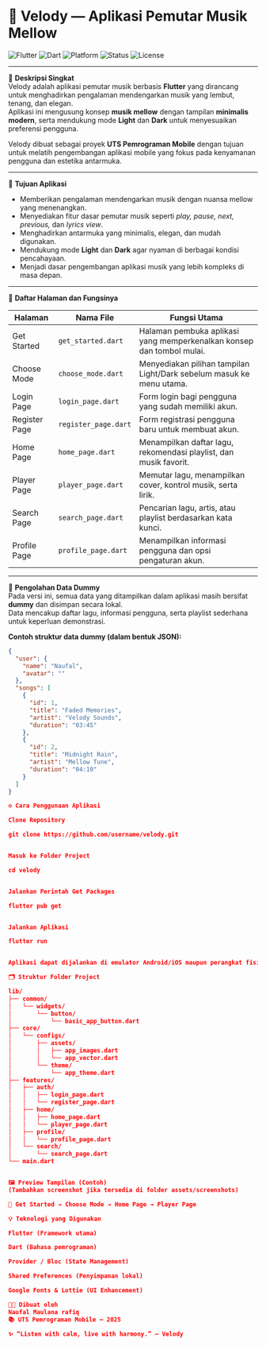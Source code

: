 # 🎵 Velody — Aplikasi Pemutar Musik Mellow

![Flutter](https://img.shields.io/badge/Flutter-02569B?style=for-the-badge&logo=flutter&logoColor=white)
![Dart](https://img.shields.io/badge/Dart-0175C2?style=for-the-badge&logo=dart&logoColor=white)
![Platform](https://img.shields.io/badge/Platform-Android%20%7C%20iOS-brightgreen?style=for-the-badge)
![Status](https://img.shields.io/badge/Status-Stable-blue?style=for-the-badge)
![License](https://img.shields.io/badge/License-MIT-green?style=for-the-badge)

---

📌 **Deskripsi Singkat**  
Velody adalah aplikasi pemutar musik berbasis **Flutter** yang dirancang untuk menghadirkan pengalaman mendengarkan musik yang lembut, tenang, dan elegan.  
Aplikasi ini mengusung konsep **musik mellow** dengan tampilan **minimalis modern**, serta mendukung mode **Light** dan **Dark** untuk menyesuaikan preferensi pengguna.  

Velody dibuat sebagai proyek **UTS Pemrograman Mobile** dengan tujuan untuk melatih pengembangan aplikasi mobile yang fokus pada kenyamanan pengguna dan estetika antarmuka.

---

🎯 **Tujuan Aplikasi**  
- Memberikan pengalaman mendengarkan musik dengan nuansa mellow yang menenangkan.  
- Menyediakan fitur dasar pemutar musik seperti *play, pause, next, previous,* dan *lyrics view*.  
- Menghadirkan antarmuka yang minimalis, elegan, dan mudah digunakan.  
- Mendukung mode **Light** dan **Dark** agar nyaman di berbagai kondisi pencahayaan.  
- Menjadi dasar pengembangan aplikasi musik yang lebih kompleks di masa depan.

---

🧩 **Daftar Halaman dan Fungsinya**

| Halaman | Nama File | Fungsi Utama |
|----------|------------|---------------|
| Get Started | `get_started.dart` | Halaman pembuka aplikasi yang memperkenalkan konsep dan tombol mulai. |
| Choose Mode | `choose_mode.dart` | Menyediakan pilihan tampilan Light/Dark sebelum masuk ke menu utama. |
| Login Page | `login_page.dart` | Form login bagi pengguna yang sudah memiliki akun. |
| Register Page | `register_page.dart` | Form registrasi pengguna baru untuk membuat akun. |
| Home Page | `home_page.dart` | Menampilkan daftar lagu, rekomendasi playlist, dan musik favorit. |
| Player Page | `player_page.dart` | Memutar lagu, menampilkan cover, kontrol musik, serta lirik. |
| Search Page | `search_page.dart` | Pencarian lagu, artis, atau playlist berdasarkan kata kunci. |
| Profile Page | `profile_page.dart` | Menampilkan informasi pengguna dan opsi pengaturan akun. |

---

💾 **Pengolahan Data Dummy**  
Pada versi ini, semua data yang ditampilkan dalam aplikasi masih bersifat **dummy** dan disimpan secara lokal.  
Data mencakup daftar lagu, informasi pengguna, serta playlist sederhana untuk keperluan demonstrasi.

**Contoh struktur data dummy (dalam bentuk JSON):**

```json
{
  "user": {
    "name": "Naufal",
    "avatar": ""
  },
  "songs": [
    {
      "id": 1,
      "title": "Faded Memories",
      "artist": "Velody Sounds",
      "duration": "03:45"
    },
    {
      "id": 2,
      "title": "Midnight Rain",
      "artist": "Mellow Tune",
      "duration": "04:10"
    }
  ]
}

⚙️ Cara Penggunaan Aplikasi

Clone Repository

git clone https://github.com/username/velody.git


Masuk ke Folder Project

cd velody


Jalankan Perintah Get Packages

flutter pub get


Jalankan Aplikasi

flutter run


Aplikasi dapat dijalankan di emulator Android/iOS maupun perangkat fisik.

🗂️ Struktur Folder Project

lib/
├── common/
│   └── widgets/
│       └── button/
│           └── basic_app_button.dart
├── core/
│   └── configs/
│       ├── assets/
│       │   ├── app_images.dart
│       │   └── app_vector.dart
│       └── theme/
│           └── app_theme.dart
├── features/
│   ├── auth/
│   │   ├── login_page.dart
│   │   └── register_page.dart
│   ├── home/
│   │   ├── home_page.dart
│   │   └── player_page.dart
│   ├── profile/
│   │   └── profile_page.dart
│   └── search/
│       └── search_page.dart
└── main.dart


🖼️ Preview Tampilan (Contoh)
(Tambahkan screenshot jika tersedia di folder assets/screenshots)

📱 Get Started → Choose Mode → Home Page → Player Page

💡 Teknologi yang Digunakan

Flutter (Framework utama)

Dart (Bahasa pemrograman)

Provider / Bloc (State Management)

Shared Preferences (Penyimpanan lokal)

Google Fonts & Lottie (UI Enhancement)

👨‍💻 Dibuat oleh
Naufal Maulana rafiq 
📚 UTS Pemrograman Mobile – 2025

✨ “Listen with calm, live with harmony.” — Velody